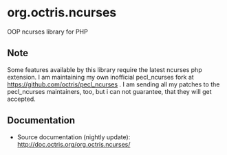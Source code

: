 org.octris.ncurses
==================

OOP ncurses library for PHP

Note
----

Some features available by this library require the latest ncurses php extension. I am 
maintaining my own inofficial pecl_ncurses fork at https://github.com/octris/pecl_ncurses . 
I am sending all my patches to the pecl_ncurses maintainers, too, but i can not guarantee, 
that they will get accepted.

Documentation
-------------

* Source documentation (nightly update): http://doc.octris.org/org.octris.ncurses/
